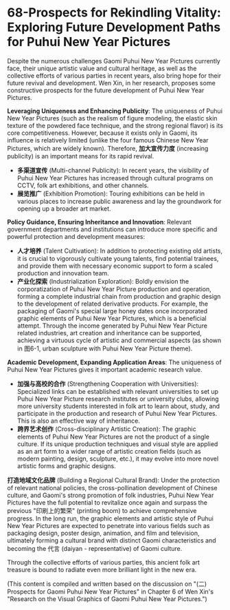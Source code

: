 # 68-Prospects for Rekindling Vitality: Exploring Future Development Paths for Puhui New Year Pictures

Despite the numerous challenges Gaomi Puhui New Year Pictures currently face, their unique artistic value and cultural heritage, as well as the collective efforts of various parties in recent years, also bring hope for their future revival and development. Wen Xin, in her research, proposes some constructive prospects for the future development of Puhui New Year Pictures.

**Leveraging Uniqueness and Enhancing Publicity**:
The uniqueness of Puhui New Year Pictures (such as the realism of figure modeling, the elastic skin texture of the powdered face technique, and the strong regional flavor) is its core competitiveness. However, because it exists only in Gaomi, its influence is relatively limited (unlike the four famous Chinese New Year Pictures, which are widely known). Therefore, **加大宣传力度** (increasing publicity) is an important means for its rapid revival.
*   **多渠道宣传** (Multi-channel Publicity): In recent years, the visibility of Puhui New Year Pictures has increased through cultural programs on CCTV, folk art exhibitions, and other channels.
*   **展览推广** (Exhibition Promotion): Touring exhibitions can be held in various places to increase public awareness and lay the groundwork for opening up a broader art market.

**Policy Guidance, Ensuring Inheritance and Innovation**:
Relevant government departments and institutions can introduce more specific and powerful protection and development measures:
*   **人才培养** (Talent Cultivation): In addition to protecting existing old artists, it is crucial to vigorously cultivate young talents, find potential trainees, and provide them with necessary economic support to form a scaled production and innovation team.
*   **产业化探索** (Industrialization Exploration): Boldly envision the corporatization of Puhui New Year Picture production and operation, forming a complete industrial chain from production and graphic design to the development of related derivative products. For example, the packaging of Gaomi's special large honey dates once incorporated graphic elements of Puhui New Year Pictures, which is a beneficial attempt. Through the income generated by Puhui New Year Picture related industries, art creation and inheritance can be supported, achieving a virtuous cycle of artistic and commercial aspects (as shown in 图6-1, urban sculpture with Puhui New Year Picture theme).

**Academic Development, Expanding Application Areas**:
The uniqueness of Puhui New Year Pictures gives it important academic research value.
*   **加强与高校的合作** (Strengthening Cooperation with Universities): Specialized links can be established with relevant universities to set up Puhui New Year Picture research institutes or university clubs, allowing more university students interested in folk art to learn about, study, and participate in the production and research of Puhui New Year Pictures. This is also an effective way of inheritance.
*   **跨界艺术创作** (Cross-disciplinary Artistic Creation): The graphic elements of Puhui New Year Pictures are not the product of a single culture. If its unique production techniques and visual style are applied as an art form to a wider range of artistic creation fields (such as modern painting, design, sculpture, etc.), it may evolve into more novel artistic forms and graphic designs.

**打造地域文化品牌** (Building a Regional Cultural Brand):
Under the protection of relevant national policies, the cross-pollination development of Chinese culture, and Gaomi's strong promotion of folk industries, Puhui New Year Pictures have the full potential to revitalize once again and surpass the previous "印刷上的繁荣" (printing boom) to achieve comprehensive progress.
In the long run, the graphic elements and artistic style of Puhui New Year Pictures are expected to penetrate into various fields such as packaging design, poster design, animation, and film and television, ultimately forming a cultural brand with distinct Gaomi characteristics and becoming the 代言 (daiyan - representative) of Gaomi culture.

Through the collective efforts of various parties, this ancient folk art treasure is bound to radiate even more brilliant light in the new era.

(This content is compiled and written based on the discussion on "(二) Prospects for Gaomi Puhui New Year Pictures" in Chapter 6 of Wen Xin's "Research on the Visual Graphics of Gaomi Puhui New Year Pictures.")
